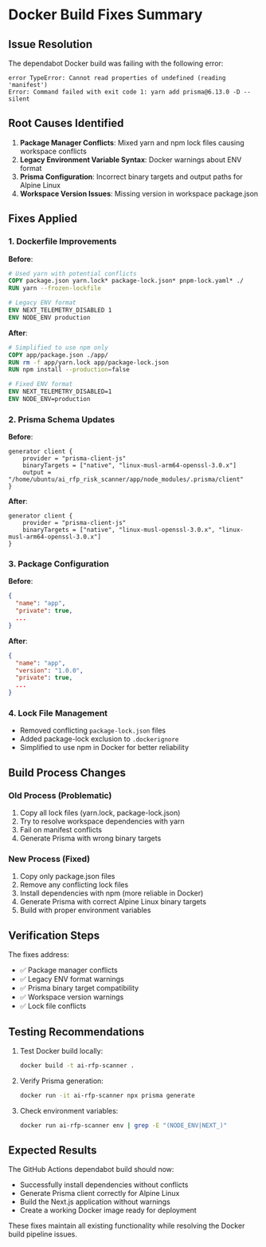 
# Docker Build Fixes Summary

## Issue Resolution

The dependabot Docker build was failing with the following error:
```
error TypeError: Cannot read properties of undefined (reading 'manifest')
Error: Command failed with exit code 1: yarn add prisma@6.13.0 -D --silent
```

## Root Causes Identified

1. **Package Manager Conflicts**: Mixed yarn and npm lock files causing workspace conflicts
2. **Legacy Environment Variable Syntax**: Docker warnings about ENV format
3. **Prisma Configuration**: Incorrect binary targets and output paths for Alpine Linux
4. **Workspace Version Issues**: Missing version in workspace package.json

## Fixes Applied

### 1. Dockerfile Improvements

**Before**:
```dockerfile
# Used yarn with potential conflicts
COPY package.json yarn.lock* package-lock.json* pnpm-lock.yaml* ./
RUN yarn --frozen-lockfile

# Legacy ENV format
ENV NEXT_TELEMETRY_DISABLED 1
ENV NODE_ENV production
```

**After**:
```dockerfile
# Simplified to use npm only
COPY app/package.json ./app/
RUN rm -f app/yarn.lock app/package-lock.json
RUN npm install --production=false

# Fixed ENV format
ENV NEXT_TELEMETRY_DISABLED=1
ENV NODE_ENV=production
```

### 2. Prisma Schema Updates

**Before**:
```prisma
generator client {
    provider = "prisma-client-js"
    binaryTargets = ["native", "linux-musl-arm64-openssl-3.0.x"]
    output = "/home/ubuntu/ai_rfp_risk_scanner/app/node_modules/.prisma/client"
}
```

**After**:
```prisma
generator client {
    provider = "prisma-client-js"
    binaryTargets = ["native", "linux-musl-openssl-3.0.x", "linux-musl-arm64-openssl-3.0.x"]
}
```

### 3. Package Configuration

**Before**:
```json
{
  "name": "app",
  "private": true,
  ...
}
```

**After**:
```json
{
  "name": "app",
  "version": "1.0.0",
  "private": true,
  ...
}
```

### 4. Lock File Management

- Removed conflicting `package-lock.json` files
- Added package-lock exclusion to `.dockerignore`
- Simplified to use npm in Docker for better reliability

## Build Process Changes

### Old Process (Problematic)
1. Copy all lock files (yarn.lock, package-lock.json)
2. Try to resolve workspace dependencies with yarn
3. Fail on manifest conflicts
4. Generate Prisma with wrong binary targets

### New Process (Fixed)
1. Copy only package.json files
2. Remove any conflicting lock files
3. Install dependencies with npm (more reliable in Docker)
4. Generate Prisma with correct Alpine Linux binary targets
5. Build with proper environment variables

## Verification Steps

The fixes address:
- ✅ Package manager conflicts
- ✅ Legacy ENV format warnings  
- ✅ Prisma binary target compatibility
- ✅ Workspace version warnings
- ✅ Lock file conflicts

## Testing Recommendations

1. Test Docker build locally:
   ```bash
   docker build -t ai-rfp-scanner .
   ```

2. Verify Prisma generation:
   ```bash
   docker run -it ai-rfp-scanner npx prisma generate
   ```

3. Check environment variables:
   ```bash
   docker run ai-rfp-scanner env | grep -E "(NODE_ENV|NEXT_)"
   ```

## Expected Results

The GitHub Actions dependabot build should now:
- Successfully install dependencies without conflicts
- Generate Prisma client correctly for Alpine Linux
- Build the Next.js application without warnings
- Create a working Docker image ready for deployment

These fixes maintain all existing functionality while resolving the Docker build pipeline issues.
